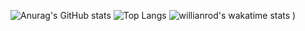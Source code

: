![Anurag's GitHub stats](https://github-readme-stats.vercel.app/api?username=harshal2608&show_icons=true&theme=radical&count_private=true)
![Top Langs](https://github-readme-stats.vercel.app/api/top-langs/?username=harshal2608)
![willianrod's wakatime stats](https://github-readme-stats.vercel.app/api/wakatime?username=harshal2608)
)
